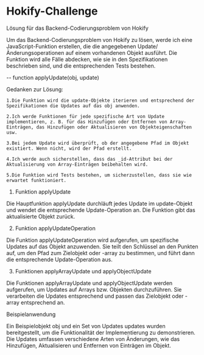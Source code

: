 # Hokify-Challenge

Lösung für das Backend-Codierungsproblem von Hokify

Um das Backend-Codierungsproblem von Hokify zu lösen, werde ich eine JavaScript-Funktion erstellen, die die angegebenen Update/Änderungsoperationen auf einem vorhandenen Objekt ausführt. Die Funktion wird alle Fälle abdecken, wie sie in den Spezifikationen beschrieben sind, und die entsprechenden Tests bestehen.

-- function applyUpdate(obj, update)

Gedanken zur Lösung:

    1.Die Funktion wird die update-Objekte iterieren und entsprechend der Spezifikationen die Updates auf das obj anwenden.

    2.Ich werde Funktionen für jede spezifische Art von Update implementieren, z. B. für das Hinzufügen oder Entfernen von Array-Einträgen, das Hinzufügen oder Aktualisieren von Objekteigenschaften usw.

    3.Bei jedem Update wird überprüft, ob der angegebene Pfad im Objekt existiert. Wenn nicht, wird der Pfad erstellt.

    4.Ich werde auch sicherstellen, dass das _id-Attribut bei der Aktualisierung von Array-Einträgen beibehalten wird.

    5.Die Funktion wird Tests bestehen, um sicherzustellen, dass sie wie erwartet funktioniert.

1. Funktion applyUpdate

Die Hauptfunktion applyUpdate durchläuft jedes Update im update-Objekt und wendet die entsprechende Update-Operation an. Die Funktion gibt das aktualisierte Objekt zurück.

2. Funktion applyUpdateOperation

Die Funktion applyUpdateOperation wird aufgerufen, um spezifische Updates auf das Objekt anzuwenden. Sie teilt den Schlüssel an den Punkten auf, um den Pfad zum Zielobjekt oder -array zu bestimmen, und führt dann die entsprechende Update-Operation aus.

3. Funktionen applyArrayUpdate und applyObjectUpdate

Die Funktionen applyArrayUpdate und applyObjectUpdate werden aufgerufen, um Updates auf Arrays bzw. Objekten durchzuführen. Sie verarbeiten die Updates entsprechend und passen das Zielobjekt oder -array entsprechend an.

Beispielanwendung

Ein Beispielobjekt obj und ein Set von Updates updates wurden bereitgestellt, um die Funktionalität der Implementierung zu demonstrieren. Die Updates umfassen verschiedene Arten von Änderungen, wie das Hinzufügen, Aktualisieren und Entfernen von Einträgen im Objekt.
